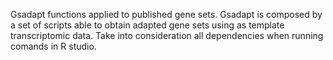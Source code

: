 Gsadapt functions applied to published gene sets. Gsadapt is composed by a set of scripts able to obtain adapted gene sets using as template transcriptomic data. 
Take into consideration all dependencies when running comands in R studio.
